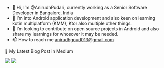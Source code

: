 - 👋 Hi, I’m @AnirudhPudari, currently working as a Senior Software Developer in Bangalore, India
- 🌱 I’m into Android application development and also keen on learning kotin multiplatform (KMM), Ktor also multiple other things.
- 💞️ I’m looking to contribute on open source projects in Android and also share my learnings for whosover it may be needed.
- 📫 How to reach me anirudhgoud013@gmail.com




📝 My Latest Blog Post in Medium

<img src="https://github-readme-medium-recent-article.vercel.app/medium/@auroraanirudh/0">


<img src="https://github-readme-medium-recent-article.vercel.app/medium/@auroraanirudh/1">


<!---
AnirudhPudari/AnirudhPudari is a ✨ special ✨ repository because its `README.md` (this file) appears on your GitHub profile.
You can click the Preview link to take a look at your changes.
--->
